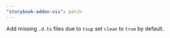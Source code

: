 ```yaml
---
"storybook-addon-vis": patch
---
```


Add missing `.d.ts` files due to `tsup` set `clean` to `true` by default.
